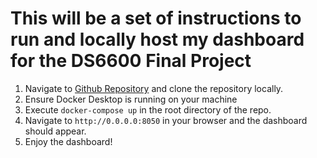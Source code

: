 # This will be a set of instructions to run and locally host my dashboard for the DS6600 Final Project

1. Navigate to [Github Repository](https://github.com/wloving77/ds6600_project) and clone the repository locally.
2. Ensure Docker Desktop is running on your machine
3. Execute `docker-compose up` in the root directory of the repo.
4. Navigate to `http://0.0.0.0:8050` in your browser and the dashboard should appear.
5. Enjoy the dashboard!